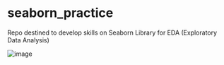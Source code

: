 # seaborn_practice

Repo destined to develop skills on Seaborn Library for EDA (Exploratory Data Analysis)

![image](https://user-images.githubusercontent.com/50225073/218260627-5eab8ba7-591f-4060-b6c1-c106b06aa5c3.png)
